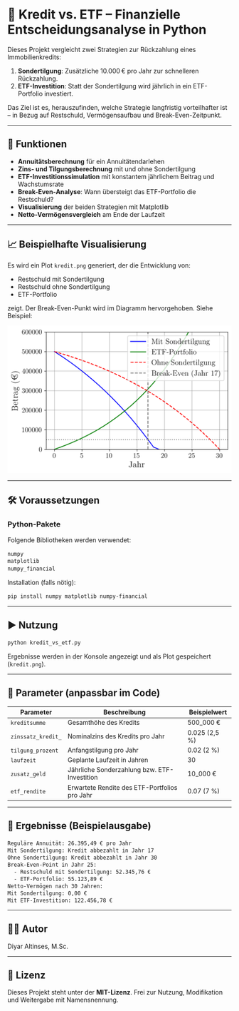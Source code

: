 
# 💸 Kredit vs. ETF – Finanzielle Entscheidungsanalyse in Python

Dieses Projekt vergleicht zwei Strategien zur Rückzahlung eines Immobilienkredits:

1. **Sondertilgung**: Zusätzliche 10.000 € pro Jahr zur schnelleren Rückzahlung.
2. **ETF-Investition**: Statt der Sondertilgung wird jährlich in ein ETF-Portfolio investiert.

Das Ziel ist es, herauszufinden, welche Strategie langfristig vorteilhafter ist – in Bezug auf Restschuld, Vermögensaufbau und Break-Even-Zeitpunkt.

---

## 🧮 Funktionen

* **Annuitätsberechnung** für ein Annuitätendarlehen
* **Zins- und Tilgungsberechnung** mit und ohne Sondertilgung
* **ETF-Investitionssimulation** mit konstantem jährlichem Beitrag und Wachstumsrate
* **Break-Even-Analyse**: Wann übersteigt das ETF-Portfolio die Restschuld?
* **Visualisierung** der beiden Strategien mit Matplotlib
* **Netto-Vermögensvergleich** am Ende der Laufzeit

---

## 📈 Beispielhafte Visualisierung

Es wird ein Plot `kredit.png` generiert, der die Entwicklung von:

* Restschuld mit Sondertilgung
* Restschuld ohne Sondertilgung
* ETF-Portfolio

zeigt. Der Break-Even-Punkt wird im Diagramm hervorgehoben. Siehe Beispiel:

![Alt text](kredit.png)

---

## 🛠️ Voraussetzungen

### Python-Pakete

Folgende Bibliotheken werden verwendet:

```bash
numpy
matplotlib
numpy_financial
```

Installation (falls nötig):

```bash
pip install numpy matplotlib numpy-financial
```

---

## ▶️ Nutzung

```bash
python kredit_vs_etf.py
```

Ergebnisse werden in der Konsole angezeigt und als Plot gespeichert (`kredit.png`).

---

## 🔧 Parameter (anpassbar im Code)

| Parameter          | Beschreibung                                  | Beispielwert  |
| ------------------ | --------------------------------------------- | ------------- |
| `kreditsumme`      | Gesamthöhe des Kredits                        | 500\_000 €    |
| `zinssatz_kredit_` | Nominalzins des Kredits pro Jahr              | 0.025 (2,5 %) |
| `tilgung_prozent`  | Anfangstilgung pro Jahr                       | 0.02 (2 %)    |
| `laufzeit`         | Geplante Laufzeit in Jahren                   | 30            |
| `zusatz_geld`      | Jährliche Sonderzahlung bzw. ETF-Investition  | 10\_000 €     |
| `etf_rendite`      | Erwartete Rendite des ETF-Portfolios pro Jahr | 0.07 (7 %)    |

---

## 📄 Ergebnisse (Beispielausgabe)

```text
Reguläre Annuität: 26.395,49 € pro Jahr
Mit Sondertilgung: Kredit abbezahlt in Jahr 17
Ohne Sondertilgung: Kredit abbezahlt in Jahr 30
Break-Even-Point in Jahr 25:
  - Restschuld mit Sondertilgung: 52.345,76 €
  - ETF-Portfolio: 55.123,89 €
Netto-Vermögen nach 30 Jahren:
Mit Sondertilgung: 0,00 €
Mit ETF-Investition: 122.456,78 €
```

---

## 👨‍💻 Autor

Diyar Altinses, M.Sc.

---

## 📜 Lizenz

Dieses Projekt steht unter der **MIT-Lizenz**. Frei zur Nutzung, Modifikation und Weitergabe mit Namensnennung.

